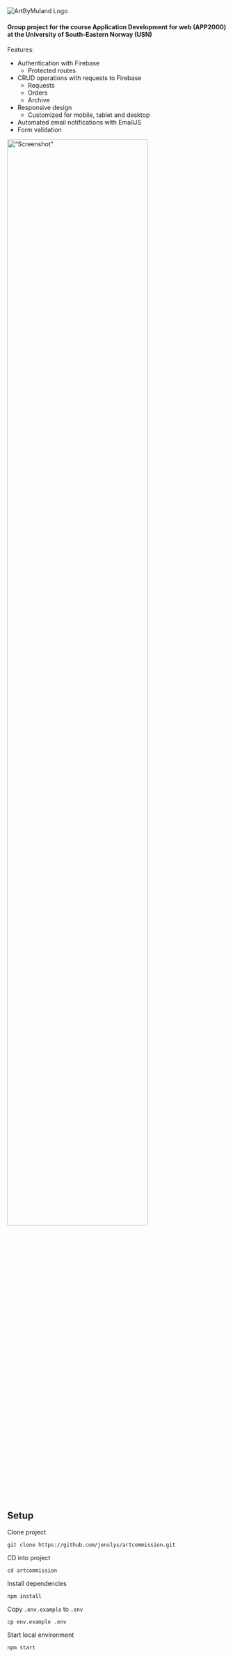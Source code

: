 <picture>
  <source media="(prefers-color-scheme: dark)" srcset="https://user-images.githubusercontent.com/69081683/219066572-6938ad28-614a-4c19-8eb7-9a5fe4786cc4.png">
  <source media="(prefers-color-scheme: light)" srcset="https://user-images.githubusercontent.com/69081683/219066559-a5f2683a-497b-4236-b003-877cd047772e.png">
  <img alt="ArtByMuland Logo" src="https://user-images.githubusercontent.com/69081683/219066559-a5f2683a-497b-4236-b003-877cd047772e.png">
</picture>

#### Group project for the course **Application Development for web** (APP2000) at the University of South-Eastern Norway (USN)

Features:

- Authentication with Firebase
  - Protected routes
- CRUD operations with requests to Firebase
  - Requests
  - Orders
  - Archive
- Responsive design
  - Customized for mobile, tablet and desktop
- Automated email notifications with EmailJS
- Form validation

<img src="https://user-images.githubusercontent.com/69081683/235940772-b3150d0a-840e-47ae-abc5-ed4fead5dd0e.png" alt= “Screenshot” width="80%" height="80%">

## Setup

Clone project

```shell
git clone https://github.com/jenslys/artcommission.git
```

CD into project

```shell
cd artcommission
```

Install dependencies

```shell
npm install
```

Copy `.env.example` to `.env`

```shell
cp env.example .env
```

Start local environment

```shell
npm start
```
